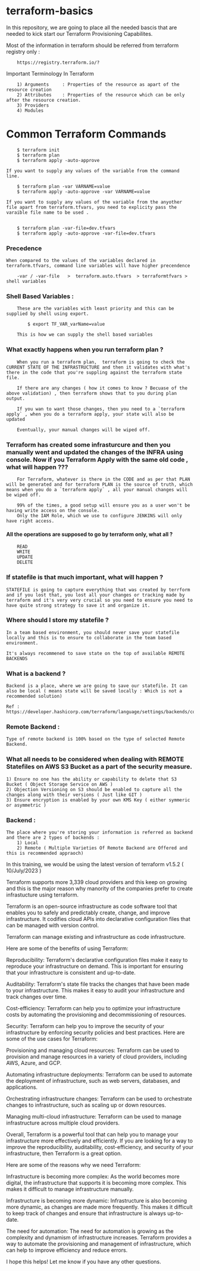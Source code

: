 # terraform-basics

In this repository, we are going to place all the needed bascis that are needed to kick start our Terraform Provisioning Capabilites.

Most of the information in terraform should be referred from terraform registry only :

```
    https://registry.terraform.io/?
```

Important Terminology In Terraform

```
    1) Arguments     : Properties of the resource as apart of the resource creation
    2) Attributes    : Properties of the resource which can be only after the resource creation.
    3) Providers
    4) Modules
```


# Common Terraform Commands

```
    $ terraform init 
    $ terraform plan
    $ terraform apply -auto-approve

```

```
If you want to supply any values of the variable from the command line.

    $ terraform plan -var VARNAME=value
    $ terraform apply -auto-approve -var VARNAME=value

```

```
If you want to supply any values of the variable from the anyother file apart from terraform.tfvars, you need to explicity pass the varaible file name to be used .


    $ terraform plan -var-file=dev.tfvars
    $ terraform apply -auto-approve -var-file=dev.tfvars

```

### Precedence


```
When compared to the values of the variables declared in terraform.tfvars, command line variables will have higher precendence

    -var / -var-file   >  terraform.auto.tfvars  > terraformtfvars > shell variables
```

### Shell Based Variables :

```
    These are the variables with least priority and this can be supplied by shell using export.

        $ export TF_VAR_varName=value 
    
    This is how we can supply the shell based variables
```

### What exactly happens when you run terraform plan ?

```
    When you run a terraform plan,  terraform is going to check the CURRENT STATE OF THE INFRASTRUCTURE and then it validates with what's there in the code that you're suppling against the terraform state file.

    If there are any changes ( how it comes to know ? Becuase of the above validation) , then terraform shows that to you during plan output.

    If you wan to want those changes, then you need to a `terraform apply` , when you do a terraform apply, your state will also be updated

    Eventually, your manual changes will be wiped off.
```

### Terraform has created some infrasturcure and then you manually went and updated the changes of the INFRA using console. Now if you Terraform Apply with the same old code , what will happen ???

```
    For Terraform, whatever is there in the CODE and as per that PLAN will be generated and for terraform PLAN is the source of truth, which means when you do a `terraform apply` , all your manual changes will be wiped off.

    99% of the times, a good setup will ensure you as a user won't be having write access on the console.
    Only the IAM Role, which we use to configure JENKINS will only have right access.
```

#### All the operations are supposed to go by terraform only, what all ?

```
    READ
    WRITE
    UPDATE
    DELETE
```

### If statefile is that much important, what will happen ?

```
STATEFILE is going to capture everything that was created by terrform and if you lost that, you lost all your changes or tracking made by terraform and it's very very crucial so you need to ensure you need to have quite strong strategy to save it and organize it.
```

### Where should I store my statefile ?

```
In a team based environment, you should never save your statefile locally and this is to ensure to collaborate in the team based
environment.

It's always recommened to save state on the top of available REMOTE BACKENDS
```

### What is a backend ?

```
Backend is a place, where we are going to save our statefile. It can also be local ( means state will be saved locally : Which is not a recommended solution)

Ref : https://developer.hashicorp.com/terraform/language/settings/backends/configuration
```

### Remote Backend :

```
Type of remote backend is 100% based on the type of selected Remote Backend.
```

### What all needs to be considered when dealing with REMOTE Statefiles on AWS S3 Bucket as a part of the security measure.

```
1) Ensure no one has the ability or capability to delete that S3 Bucket ( Object Storage Service on AWS )
2) Objection Versioning on S3 should be enabled to capture all the changes along with their versions ( Just like GIT )
3) Ensure encryption is enabled by your own KMS Key ( either symmeric or asymmetric )
```

### Backend :

```
The place where you're storing your information is referred as backend and there are 2 types of backends :
    1) Local 
    2) Remote ( Multiple Varieties Of Remote Backend are Offered and this is recommended appraoch)
```



In this training, we would be using the latest version of terraform v1.5.2 ( 10/July/2023 )

Terraform supports more 3,339 cloud providers and this keep on growing and this is the major reason why manority of the companies prefer to create infrastucture using terraform.

Terraform is an open-source infrastructure as code software tool that enables you to safely and predictably create, change, and improve infrastructure. It codifies cloud APIs into declarative configuration files that can be managed with version control.

Terraform can manage existing and infrastructure as code infrastructure.

Here are some of the benefits of using Terraform:

Reproducibility: Terraform's declarative configuration files make it easy to reproduce your infrastructure on demand. This is important for ensuring that your infrastructure is consistent and up-to-date.

Auditability: Terraform's state file tracks the changes that have been made to your infrastructure. This makes it easy to audit your infrastructure and track changes over time.

Cost-efficiency: Terraform can help you to optimize your infrastructure costs by automating the provisioning and decommissioning of resources.

Security: Terraform can help you to improve the security of your infrastructure by enforcing security policies and best practices. Here are some of the use cases for Terraform:

Provisioning and managing cloud resources: Terraform can be used to provision and manage resources in a variety of cloud providers, including AWS, Azure, and GCP.

Automating infrastructure deployments: Terraform can be used to automate the deployment of infrastructure, such as web servers, databases, and applications.

Orchestrating infrastructure changes: Terraform can be used to orchestrate changes to infrastructure, such as scaling up or down resources.

Managing multi-cloud infrastructure: Terraform can be used to manage infrastructure across multiple cloud providers.

Overall, Terraform is a powerful tool that can help you to manage your infrastructure more effectively and efficiently. If you are looking for a way to improve the reproducibility, auditability, cost-efficiency, and security of your infrastructure, then Terraform is a great option.

Here are some of the reasons why we need Terraform:

Infrastructure is becoming more complex: As the world becomes more digital, the infrastructure that supports it is becoming more complex. This makes it difficult to manage infrastructure manually.

Infrastructure is becoming more dynamic: Infrastructure is also becoming more dynamic, as changes are made more frequently. This makes it difficult to keep track of changes and ensure that infrastructure is always up-to-date.

The need for automation: The need for automation is growing as the complexity and dynamism of infrastructure increases. Terraform provides a way to automate the provisioning and management of infrastructure, which can help to improve efficiency and reduce errors.

I hope this helps! Let me know if you have any other questions.
